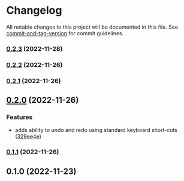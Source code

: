 # Changelog

All notable changes to this project will be documented in this file. See [commit-and-tag-version](https://github.com/absolute-version/commit-and-tag-version) for commit guidelines.

### [0.2.3](https://github.com/jithusnair/whatsapp-editor/compare/v0.2.2...v0.2.3) (2022-11-28)

### [0.2.2](https://github.com/jithusnair/whatsapp-editor/compare/v0.2.1...v0.2.2) (2022-11-26)

### [0.2.1](https://github.com/jithusnair/whatsapp-editor/compare/v0.2.0...v0.2.1) (2022-11-26)

## [0.2.0](https://github.com/jithusnair/whatsapp-editor/compare/v0.1.1...v0.2.0) (2022-11-26)


### Features

* adds ability to undo and redo using standard keyboard short-cuts ([329ee4e](https://github.com/jithusnair/whatsapp-editor/commit/329ee4eb6cfb2e6a5f611a695808dbe4a59fe6c9))

### [0.1.1](https://github.com/jithusnair/whatsapp-editor/compare/v0.1.0...v0.1.1) (2022-11-26)

## 0.1.0 (2022-11-23)
